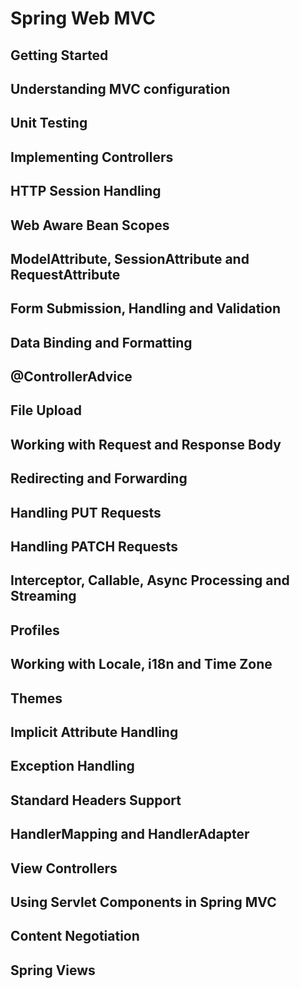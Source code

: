 # Spring Web MVC

## Getting Started



## Understanding MVC configuration



## Unit Testing



## Implementing Controllers



## HTTP Session Handling



## Web Aware Bean Scopes



## ModelAttribute, SessionAttribute and RequestAttribute



## Form Submission, Handling and Validation



## Data Binding and Formatting



## @ControllerAdvice



## File Upload



## Working with Request and Response Body



## Redirecting and Forwarding



## Handling PUT Requests



## Handling PATCH Requests



## Interceptor, Callable, Async Processing and Streaming



## Profiles



## Working with Locale, i18n and Time Zone



## Themes



## Implicit Attribute Handling



## Exception Handling



## Standard Headers Support



## HandlerMapping and HandlerAdapter



## View Controllers



## Using Servlet Components in Spring MVC



## Content Negotiation



## Spring Views

